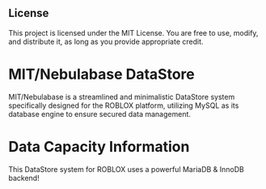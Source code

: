 ## License

This project is licensed under the MIT License. You are free to use, modify, and distribute it, as long as you provide appropriate credit.

# MIT/Nebulabase DataStore
MIT/Nebulabase is a streamlined and minimalistic DataStore system specifically designed for the ROBLOX platform, utilizing MySQL as its database engine to ensure secured data management.

# Data Capacity Information
This DataStore system for ROBLOX uses a powerful MariaDB & InnoDB backend!

